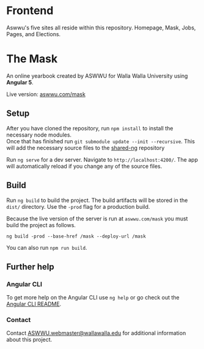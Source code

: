 # Frontend

Aswwu's five sites all reside within this repository. Homepage, Mask, Jobs, Pages, and Elections. 

# The Mask

An online yearbook created by ASWWU for Walla Walla University using **Angular 5**.

Live version: [aswwu.com/mask](https://aswwu.com/mask/)

## Setup  
After you have cloned the repository, run `npm install` to install the necessary node modules.  
Once that has finished run `git submodule update --init --recursive`. This will add the necessary source files to the [shared-ng](https://github.com/ASWWU-Web/shared-ng) repository 

Run `ng serve` for a dev server. Navigate to `http://localhost:4200/`. The app will automatically reload if you change any of the source files.

## Build

Run `ng build` to build the project. The build artifacts will be stored in the `dist/` directory. Use the `-prod` flag for a production build.

Because the live version of the server is run at `aswwu.com/mask` you must build the project as follows.
```
ng build -prod --base-href /mask --deploy-url /mask
```
You can also run `npm run build`.

## Further help

### Angular CLI

To get more help on the Angular CLI use `ng help` or go check out the [Angular CLI README](https://github.com/angular/angular-cli/blob/master/README.md).

### Contact

Contact [ASWWU.webmaster@wallawalla.edu](mailto:aswwu.webmaster@wallawalla.edu) for additional information about this project.
